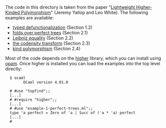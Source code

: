 The code in this directory is taken from the paper "[Lightweight Higher-Kinded Polymorphism][higher-paper]" (Jeremy Yallop and Leo White).  The following examples are available:

[higher-paper]: https://ocamllabs.github.io/higher/lightweight-higher-kinded-polymorphism.pdf

* [typed defunctionalization](typed-defunctionalization.ml) (Section 1.2)
* [folds over perfect trees](example-1-perfect-trees.ml) (Section 2.1)
* [Leibniz equality](example-2-leibniz.ml) (Section 2.2)
* [the codensity transform](example-3-codensity.ml) (Section 2.3)
* [kind polymorphism](example-4-kind-polymorphism.ml) (Section 2.4)

Most of the code depends on the [higher][higher] library, which you can install using [opam][opam].  Once higher is installed you can load the examples into the top level directly:

```
  $ ocaml
        OCaml version 4.01.0

  # #use "topfind";;
  [...]
  # #require "higher";;
  [...]
  # #use "example-1-perfect-trees.ml";;
  type 'a perfect = Zero of 'a | Succ of ('a * 'a) perfect
  [...]
  # 
```

[higher]: https://github.com/ocamllabs/higher
[opam]: http://opam.ocaml.org/
